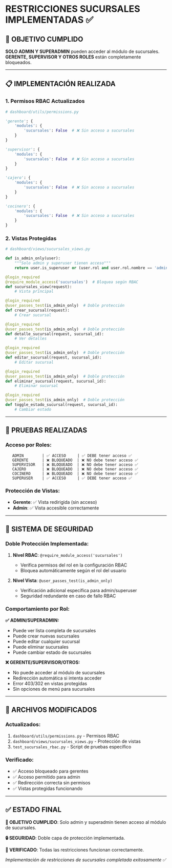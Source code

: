# RESTRICCIONES SUCURSALES IMPLEMENTADAS ✅

## 🎯 OBJETIVO CUMPLIDO

**SOLO ADMIN Y SUPERADMIN** pueden acceder al módulo de sucursales.
**GERENTE, SUPERVISOR Y OTROS ROLES** están completamente bloqueados.

---

## 📋 IMPLEMENTACIÓN REALIZADA

### 1. **Permisos RBAC Actualizados**
```python
# dashboard/utils/permissions.py

'gerente': {
    'modules': {
        'sucursales': False  # ❌ Sin acceso a sucursales
    }
}

'supervisor': {
    'modules': {
        'sucursales': False  # ❌ Sin acceso a sucursales  
    }
}

'cajero': {
    'modules': {
        'sucursales': False  # ❌ Sin acceso a sucursales
    }
}

'cocinero': {
    'modules': {
        'sucursales': False  # ❌ Sin acceso a sucursales
    }
}
```

### 2. **Vistas Protegidas**
```python
# dashboard/views/sucursales_views.py

def is_admin_only(user):
    """Solo admin y superuser tienen acceso"""
    return user.is_superuser or (user.rol and user.rol.nombre == 'admin')

@login_required
@require_module_access('sucursales')  # Bloquea según RBAC
def sucursales_view(request):
    # Vista principal

@login_required
@user_passes_test(is_admin_only)  # Doble protección
def crear_sucursal(request):
    # Crear sucursal

@login_required  
@user_passes_test(is_admin_only)  # Doble protección
def detalle_sucursal(request, sucursal_id):
    # Ver detalles

@login_required
@user_passes_test(is_admin_only)  # Doble protección  
def editar_sucursal(request, sucursal_id):
    # Editar sucursal

@login_required
@user_passes_test(is_admin_only)  # Doble protección
def eliminar_sucursal(request, sucursal_id):
    # Eliminar sucursal

@login_required
@user_passes_test(is_admin_only)  # Doble protección
def toggle_estado_sucursal(request, sucursal_id):
    # Cambiar estado
```

---

## 🧪 PRUEBAS REALIZADAS

### **Acceso por Roles:**
```
   ADMIN        | ✅ ACCESO     | ✅ DEBE tener acceso ✅
   GERENTE      | ❌ BLOQUEADO  | ❌ NO debe tener acceso ✅  
   SUPERVISOR   | ❌ BLOQUEADO  | ❌ NO debe tener acceso ✅
   CAJERO       | ❌ BLOQUEADO  | ❌ NO debe tener acceso ✅
   COCINERO     | ❌ BLOQUEADO  | ❌ NO debe tener acceso ✅
   SUPERUSER    | ✅ ACCESO     | ✅ DEBE tener acceso ✅
```

### **Protección de Vistas:**
- **Gerente**: ✅ Vista redirigida (sin acceso)
- **Admin**: ✅ Vista accesible correctamente

---

## 🔐 SISTEMA DE SEGURIDAD

### **Doble Protección Implementada:**

1. **Nivel RBAC**: `@require_module_access('sucursales')`
   - Verifica permisos del rol en la configuración RBAC
   - Bloquea automáticamente según el rol del usuario

2. **Nivel Vista**: `@user_passes_test(is_admin_only)`
   - Verificación adicional específica para admin/superuser
   - Seguridad redundante en caso de fallo RBAC

### **Comportamiento por Rol:**

**✅ ADMIN/SUPERADMIN:**
- Puede ver lista completa de sucursales
- Puede crear nuevas sucursales
- Puede editar cualquier sucursal
- Puede eliminar sucursales
- Puede cambiar estado de sucursales

**❌ GERENTE/SUPERVISOR/OTROS:**
- No puede acceder al módulo de sucursales
- Redirección automática si intenta acceder
- Error 403/302 en vistas protegidas
- Sin opciones de menú para sucursales

---

## 📁 ARCHIVOS MODIFICADOS

### **Actualizados:**
1. `dashboard/utils/permissions.py` - Permisos RBAC
2. `dashboard/views/sucursales_views.py` - Protección de vistas  
3. `test_sucursales_rbac.py` - Script de pruebas específico

### **Verificado:**
- ✅ Acceso bloqueado para gerentes
- ✅ Acceso permitido para admin
- ✅ Redirección correcta sin permisos
- ✅ Vistas protegidas funcionando

---

## ✅ ESTADO FINAL

**🎯 OBJETIVO CUMPLIDO**: Solo admin y superadmin tienen acceso al módulo de sucursales.

**🔒 SEGURIDAD**: Doble capa de protección implementada.

**🧪 VERIFICADO**: Todas las restricciones funcionan correctamente.

*Implementación de restricciones de sucursales completada exitosamente* ✅
